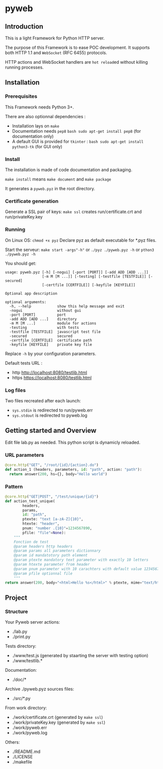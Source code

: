 # pyweb

## Introduction

This is a light Framework for Python HTTP server.

The purpose of this Framework is to ease POC development.
It supports both HTTP 1.1 and `WebSocket` (RFC 6455) protocols.

HTTP actions and WebSocket handlers are `hot reload`ed without killing running processes.


## Installation
### Prerequisites
This Framework needs Python 3+.

There are also optionnal dependencies :
- Installation lays on `make`
- Documentation needs `pep8` ```bash sudo apt-get install pep8``` (for documentation only)
- A default GUI is provided for `tkinter` : ```bash sudo apt-get install python3-tk``` (for GUI only)


### Install
The installation is made of code documentation and packaging.

`make install` means `make document` and `make package`

It generates a `pyweb.pyz` in the root directory.

### Certificate generation
Generate a SSL pair of keys:
`make ssl`
creates run/certificate.crt and run/privateKey.key

### Running
On Linux OS:
`chmod +x pyz`
Declare pyz as default executable for *.pyz files.

Start the serveur:
`make start -args"-h"`
or
`./pyz ./pyweb.pyz -h`
or
`pthon3 ./pyweb.pyz -h`

You should get:
```
usage: pyweb.pyz [-h] [-nogui] [-port [PORT]] [-add ADD [ADD ...]]
                 [-m M [M ...]] [-testing] [-testfile [TESTFILE]] [-secured]
                 [-certfile [CERTFILE]] [-keyfile [KEYFILE]]

Optional app description

optional arguments:
  -h, --help            show this help message and exit
  -nogui                without gui
  -port [PORT]          port
  -add ADD [ADD ...]    directory
  -m M [M ...]          module for actions
  -testing              with tests
  -testfile [TESTFILE]  javascript test file
  -secured              secured
  -certfile [CERTFILE]  certificate path
  -keyfile [KEYFILE]    private key file
```
Replace `-h`  by your configuration parameters.

Default tests URL : 
 - http [http://localhost:8080/testlib.html](http://localhost:8080/testlib.html)
 - https [https://localhost:8080/testlib.html](https://localhost:8080/testlib.html)

### Log files

Two files recreated after each launch:
- `sys.stdin` is redirected to run/pyweb.err
- `sys.stdout` is redirected to pyweb.log


## Getting started and Overview

Edit file lab.py as needed.
This python script is dynamicly reloaded.

### URL parameters

```python
@core.http("GET", "/root/{id}/{action}.do")
def action_1 (headers, parameters, id: "path", action: "path"):
  return answer(200, hs={}, body="Hello world")
```

### Pattern

```python
@core.http("GET|POST", "/test/unique/{id}")
def action_test_unique(
        headers,
        params,
        id: "path",
        ptexte: "text [a-zA-Z]{10}",
        htexte: "header",
        pnum: "number .{10}"=1234567890,
        pfile: "file"=None):
    """
    Fonction de test
    @param headers http headers
    @param params all parameters dictionnary
    @param id mandatotory path element
    @param ptexte mandatory text parameter with exactly 10 letters
    @param htexte parameter from header
    @param pnum parameter with 10 carachters with default value 1234567890
    @param pfile optionnal file
    """
return answer(200, body="<html>Hello %s</html>" % ptexte, mime="text/html")
```

## Project

### Structure

Your Pyweb server actions:

 - ./lab.py
 - ./print.py

Tests directory:

 - ./www/test.js (generated by staarting the server with testing option)
 - ./www/testlib.*

Documentation:

 - ./doc/*

Archive ./pyweb.pyz sources files:

 - ./src/*.py

From work directory:

 - ./work/certificate.crt (generated by `make ssl`)
 - ./work/privateKey.key (generated by `make ssl`)
 - ./work/pyweb.err
 - ./work/pyweb.log

Others:

 - ./README.md
 - ./LICENSE
 - ./makefile

